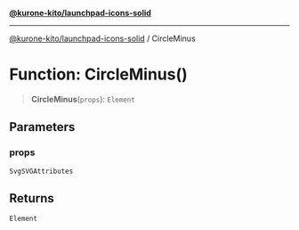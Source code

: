 [**@kurone-kito/launchpad-icons-solid**](../README.md)

***

[@kurone-kito/launchpad-icons-solid](../globals.md) / CircleMinus

# Function: CircleMinus()

> **CircleMinus**(`props`): `Element`

## Parameters

### props

`SvgSVGAttributes`

## Returns

`Element`
